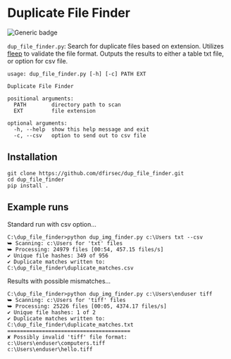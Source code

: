 # Duplicate File Finder

![Generic badge](https://img.shields.io/badge/python-3.8-blue.svg)

`dup_file_finder.py`: Search for duplicate files based on extension. Utilizes [fleep](https://github.com/floyernick/fleep-py) to validate the file format.
Outputs the results to either a table txt file, or option for csv file.

```text
usage: dup_file_finder.py [-h] [-c] PATH EXT

Duplicate File Finder

positional arguments:
  PATH        directory path to scan
  EXT         file extension

optional arguments:
  -h, --help  show this help message and exit
  -c, --csv   option to send out to csv file
```

## Installation

```text
git clone https://github.com/dfirsec/dup_file_finder.git
cd dup_file_finder
pip install .
```

## Example runs

Standard run with csv option...

```text
C:\dup_file_finder>python dup_img_finder.py c:\Users txt --csv
⮩ Scanning: c:\Users for 'txt' files
⮩ Processing: 24979 files [00:54, 457.15 files/s]
✔ Unique file hashes: 349 of 956
✔ Duplicate matches written to: C:\dup_file_finder\duplicate_matches.csv
```

Results with possible mismatches...

```text
C:\dup_file_finder>python dup_img_finder.py c:\Users\enduser tiff
⮩ Scanning: c:\Users for 'tiff' files
⮩ Processing: 25226 files [00:05, 4374.17 files/s]
✔ Unique file hashes: 1 of 2
✔ Duplicate matches written to: C:\dup_file_finder\duplicate_matches.txt
=======================================
✘ Possibly invalid 'tiff' file format:
c:\Users\enduser\computers.tiff
c:\Users\enduser\hello.tiff
```
